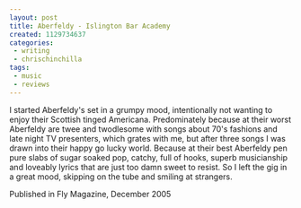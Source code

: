 ```yaml
---
layout: post
title: Aberfeldy - Islington Bar Academy
created: 1129734637
categories:
 - writing
 - chrischinchilla
tags: 
 - music 
 - reviews
---
```


I started Aberfeldy's set in a grumpy mood, intentionally not wanting to enjoy their Scottish tinged Americana. Predominately because at their worst Aberfeldy are twee and twodlesome with songs about 70's fashions and late night TV presenters, which grates with me, but after three songs I was drawn into their happy go lucky world. Because at their best Aberfeldy pen pure slabs of sugar soaked pop, catchy, full of hooks, superb musicianship and loveably lyrics that are just too damn sweet to resist. So I left the gig in a great mood, skipping on the tube and smiling at strangers.

Published in Fly Magazine, December 2005
